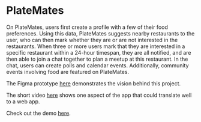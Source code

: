 # PlateMates

On PlateMates, users first create a profile with a few of their food preferences. Using this data, PlateMates suggests nearby restaurants to the user, who can then mark whether they are or are not interested in the restaurants. When three or more users mark that they are interested in a specific restaurant within a 24-hour timespan, they are all notified, and are then able to join a chat together to plan a meetup at this restaurant. In the chat, users can create polls and calendar events. Additionally, community events involving food are featured on PlateMates.

The Figma prototype [here](https://www.figma.com/file/CdR4F6RKYz5jdHpptHgmum/PlateMates?node-id=0%3A1) demonstrates the vision behind this project. 

The short video [here](https://youtu.be/_G6a44CM8xc) shows one aspect of the app that could translate well to a web app. 

Check out the demo [here](https://platemates-co.web.app/dashboard.html).